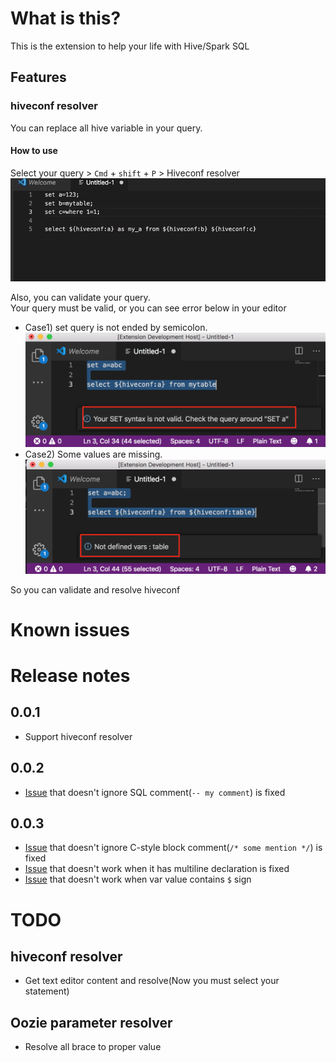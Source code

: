 # What is this?

This is the extension to help your life with Hive/Spark SQL

## Features

### hiveconf resolver
You can replace all hive variable in your query.  

#### How to use
Select your query > `Cmd` + `shift` + `P` > Hiveconf resolver  
![demo](./static/images/demo.gif)

Also, you can validate your query.  
Your query must be valid, or you can see error below in your editor
- Case1) set query is not ended by semicolon.
![query validation](static/images/query_validation.png)
- Case2) Some values are missing.
![query validation](static/images/query_validation2.png)

So you can validate and resolve hiveconf

# Known issues

# Release notes
## 0.0.1
- Support hiveconf resolver
## 0.0.2
- [Issue](https://github.com/dev-moonduck/vscode-ext/issues/1) that doesn't ignore SQL comment(`-- my comment`) is fixed
## 0.0.3
- [Issue](https://github.com/dev-moonduck/vscode-ext/issues/1) that doesn't ignore C-style block comment(`/* some mention */`) is fixed
- [Issue](https://github.com/dev-moonduck/vscode-ext/issues/4) that doesn't work when it has multiline declaration is fixed
- [Issue](https://github.com/dev-moonduck/vscode-ext/issues/8) that doesn't work when var value contains `$` sign

# TODO
## hiveconf resolver
- Get text editor content and resolve(Now you must select your statement)

## Oozie parameter resolver
- Resolve all brace to proper value